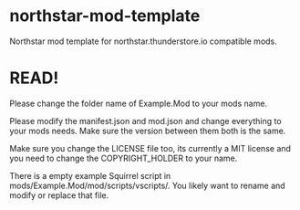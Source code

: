 # northstar-mod-template
Northstar mod template for northstar.thunderstore.io compatible mods.

# READ!

Please change the folder name of Example.Mod to your mods name.

Please modify the manifest.json and mod.json and change everything to your mods needs.
Make sure the version between them both is the same.

Make sure you change the LICENSE file too, its currently a 
MIT license and you need to change the COPYRIGHT_HOLDER to your name.

There is a empty example Squirrel script in mods/Example.Mod/mod/scripts/vscripts/. You likely want to rename and modify or replace that file.
